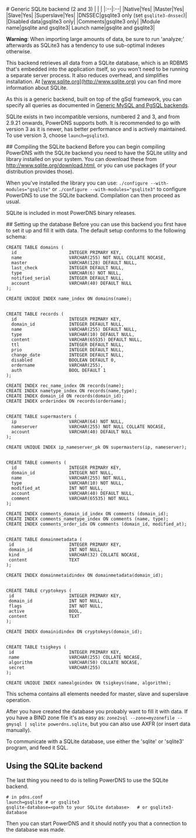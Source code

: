 # Generic SQLite backend (2 and 3)
| | |
|:--|:--|
|Native|Yes|
|Master|Yes|
|Slave|Yes|
|Superslave|Yes|
|DNSSEC|gsqlite3 only (set `gsqlite3-dnssec`)|
|Disabled data|gsqlite3 only|
|Comments|gsqlite3 only|
|Module name|gsqlite and gsqlite3|
Launch name|gsqlite and gsqlite3|

**Warning**: When importing large amounts of data, be sure to run 'analyze;' afterwards as SQLite3 has a tendency to use sub-optimal indexes otherwise.

This backend retrieves all data from a SQLite database, which is an RDBMS that's embedded into the application itself, so you won't need to be running a separate server process. It also reduces overhead, and simplifies installation. At [www.sqlite.org](http://www.sqlite.org) you can find more information about SQLite.

As this is a generic backend, built on top of the gSql framework, you can specify all queries as documented in [Generic MySQL and PgSQL backends](backend-generic-mypgsql.md).

SQLite exists in two incompatible versions, numbered 2 and 3, and from 2.9.21 onwards, PowerDNS supports both. It is recommended to go with version 3 as it is newer, has better performance and is actively maintained. To use version 3, choose `launch=gsqlite3`.

## Compiling the SQLite backend
Before you can begin compiling PowerDNS with the SQLite backend you need to have the SQLite utility and library installed on your system. You can download these from <http://www.sqlite.org/download.html>, or you can use packages (if your distribution provides those).

When you've installed the library you can use: `./configure --with-modules="gsqlite"` or `./configure --with-modules="gsqlite3"` to configure PowerDNS to use the SQLite backend. Compilation can then proceed as usual.

SQLite is included in most PowerDNS binary releases.

## Setting up the database
Before you can use this backend you first have to set it up and fill it with data. The default setup conforms to the following schema:

```
CREATE TABLE domains (
  id                    INTEGER PRIMARY KEY,
  name                  VARCHAR(255) NOT NULL COLLATE NOCASE,
  master                VARCHAR(128) DEFAULT NULL,
  last_check            INTEGER DEFAULT NULL,
  type                  VARCHAR(6) NOT NULL,
  notified_serial       INTEGER DEFAULT NULL,
  account               VARCHAR(40) DEFAULT NULL
);

CREATE UNIQUE INDEX name_index ON domains(name);


CREATE TABLE records (
  id                    INTEGER PRIMARY KEY,
  domain_id             INTEGER DEFAULT NULL,
  name                  VARCHAR(255) DEFAULT NULL,
  type                  VARCHAR(10) DEFAULT NULL,
  content               VARCHAR(65535) DEFAULT NULL,
  ttl                   INTEGER DEFAULT NULL,
  prio                  INTEGER DEFAULT NULL,
  change_date           INTEGER DEFAULT NULL,
  disabled              BOOLEAN DEFAULT 0,
  ordername             VARCHAR(255),
  auth                  BOOL DEFAULT 1
);

CREATE INDEX rec_name_index ON records(name);
CREATE INDEX nametype_index ON records(name,type);
CREATE INDEX domain_id ON records(domain_id);
CREATE INDEX orderindex ON records(ordername);


CREATE TABLE supermasters (
  ip                    VARCHAR(64) NOT NULL,
  nameserver            VARCHAR(255) NOT NULL COLLATE NOCASE,
  account               VARCHAR(40) DEFAULT NULL
);

CREATE UNIQUE INDEX ip_nameserver_pk ON supermasters(ip, nameserver);


CREATE TABLE comments (
  id                    INTEGER PRIMARY KEY,
  domain_id             INTEGER NOT NULL,
  name                  VARCHAR(255) NOT NULL,
  type                  VARCHAR(10) NOT NULL,
  modified_at           INT NOT NULL,
  account               VARCHAR(40) DEFAULT NULL,
  comment               VARCHAR(65535) NOT NULL
);

CREATE INDEX comments_domain_id_index ON comments (domain_id);
CREATE INDEX comments_nametype_index ON comments (name, type);
CREATE INDEX comments_order_idx ON comments (domain_id, modified_at);


CREATE TABLE domainmetadata (
 id                     INTEGER PRIMARY KEY,
 domain_id              INT NOT NULL,
 kind                   VARCHAR(32) COLLATE NOCASE,
 content                TEXT
);

CREATE INDEX domainmetaidindex ON domainmetadata(domain_id);


CREATE TABLE cryptokeys (
 id                     INTEGER PRIMARY KEY,
 domain_id              INT NOT NULL,
 flags                  INT NOT NULL,
 active                 BOOL,
 content                TEXT
);

CREATE INDEX domainidindex ON cryptokeys(domain_id);


CREATE TABLE tsigkeys (
 id                     INTEGER PRIMARY KEY,
 name                   VARCHAR(255) COLLATE NOCASE,
 algorithm              VARCHAR(50) COLLATE NOCASE,
 secret                 VARCHAR(255)
);

CREATE UNIQUE INDEX namealgoindex ON tsigkeys(name, algorithm);
```

This schema contains all elements needed for master, slave and superslave operation.

After you have created the database you probably want to fill it with data. If you have a BIND zone file it's as easy as: `zone2sql --zone=myzonefile --gmysql | sqlite powerdns.sqlite`, but you can also use AXFR (or insert data manually).

To communicate with a SQLite database, use either the 'sqlite' or 'sqlite3' program, and feed it SQL.

## Using the SQLite backend
The last thing you need to do is telling PowerDNS to use the SQLite backend.

```
# in pdns.conf
launch=gsqlite # or gsqlite3
gsqlite-database=<path to your SQLite database>   # or gsqlite3-database
```

Then you can start PowerDNS and it should notify you that a connection to the database was made.
